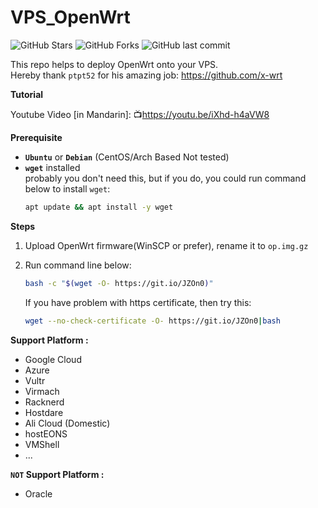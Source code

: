 # VPS_OpenWrt
![GitHub Stars](https://img.shields.io/github/stars/esirplayground/VPS_OpenWrt.svg?style=flat&logo=appveyor&label=Stars&logo=github)
![GitHub Forks](https://img.shields.io/github/forks/esirplayground/VPS_OpenWrt.svg?style=flat&logo=appveyor&label=Forks&logo=github)
![GitHub last commit](https://img.shields.io/github/last-commit/esirplayground/VPS_OpenWrt?label=Latest%20Commit&logo=github)

This repo helps to deploy OpenWrt onto your VPS.<br>
Hereby thank `ptpt52` for his amazing job: https://github.com/x-wrt<br>

**Tutorial**<br>

Youtube Video [in Mandarin]: 📺https://youtu.be/iXhd-h4aVW8

**Prerequisite**
 - **`Ubuntu`** or **`Debian`** (CentOS/Arch Based Not tested)
 - **`wget`** installed<br>
   probably you don't need this, but if you do, you could run command below to install `wget`:<br>
    ```Bash
    apt update && apt install -y wget 
    ```
**Steps**

1.  Upload OpenWrt firmware(WinSCP or prefer), rename it to `op.img.gz` 
2.  Run command line below:
    ```Bash
    bash -c "$(wget -O- https://git.io/JZOn0)"
    ```
    If you have problem with https certificate, then try this:

    ```Bash
    wget --no-check-certificate -O- https://git.io/JZOn0|bash
    ```
**Support Platform :**
- Google Cloud
- Azure
- Vultr
- Virmach
- Racknerd
- Hostdare
- Ali Cloud (Domestic)
- hostEONS
- VMShell
- ...

**`NOT` Support Platform :**
- Oracle
